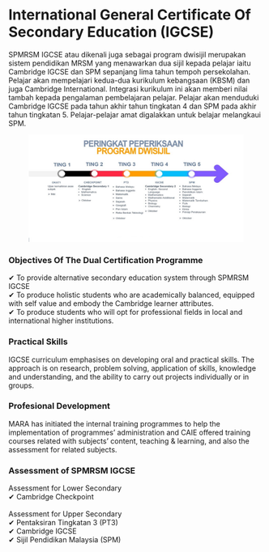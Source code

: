 # International General Certificate Of Secondary Education (IGCSE)

SPMRSM IGCSE atau dikenali juga sebagai program dwisijil merupakan sistem pendidikan MRSM yang menawarkan dua sijil kepada pelajar iaitu Cambridge IGCSE dan SPM sepanjang lima tahun tempoh persekolahan. Pelajar akan mempelajari kedua-dua kurikulum kebangsaan (KBSM) dan juga Cambridge International. Integrasi kurikulum ini akan memberi nilai tambah kepada pengalaman pembelajaran pelajar. Pelajar akan menduduki Cambridge IGCSE pada tahun akhir tahun tingkatan 4 dan SPM pada akhir tahun tingkatan 5. Pelajar-pelajar amat digalakkan untuk belajar melangkaui SPM.

<figure><img src="../../../../../../.gitbook/assets/khas-igcse.jpeg" alt="" width="563"><figcaption></figcaption></figure>

### Objectives Of The Dual Certification Programme

✔ To provide alternative secondary education system through SPMRSM IGCSE\
✔ To produce holistic students who are academically balanced, equipped with self value and embody the Cambridge learner attributes.\
✔ To produce students who will opt for professional fields in local and international higher institutions.

### Practical Skills

IGCSE curriculum emphasises on developing oral and practical skills. The approach is on research, problem solving, application of skills, knowledge and understanding, and the ability to carry out projects individually or in groups.

### Profesional Development

MARA has initiated the internal training programmes to help the implementation of programmes’ administration and CAIE offered training courses related with subjects’ content, teaching & learning, and also the assessment for related subjects.

### Assessment of SPMRSM IGCSE

Assessment for Lower Secondary\
✔ Cambridge Checkpoint\
\
Assessment for Upper Secondary\
✔ Pentaksiran Tingkatan 3 (PT3)\
✔ Cambridge IGCSE\
✔ Sijil Pendidikan Malaysia (SPM)
